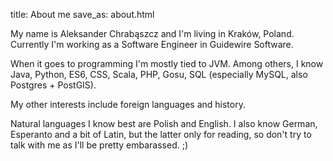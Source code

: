 title: About me
save_as: about.html

My name is Aleksander Chrabąszcz and I'm living in Kraków, Poland. Currently I'm working as a Software Engineer in Guidewire Software.

When it goes to programming I'm mostly tied to JVM. Among others, I know Java, Python, ES6, CSS, Scala, PHP, Gosu, SQL (especially MySQL, also Postgres + PostGIS).

My other interests include foreign languages and history.

Natural languages I know best are Polish and English. I also know German, Esperanto and a bit of Latin, but the latter only for reading, so don't try to talk with me as I'll be pretty embarassed. ;)

